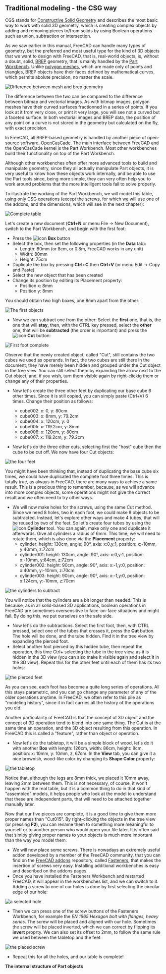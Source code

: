 ## Traditional modeling - the CSG way

CGS stands for [Constructive Solid Geometry](https://en.wikipedia.org/wiki/Constructive_solid_geometry) and describes the most basic way to work with solid 3D geometry, which is creating complex objects by adding and removing pieces to/from solids by using Boolean operations such as union, subtraction or intersection.

As we saw earlier in this manual, FreeCAD can handle many types of geometry, but the preferred and most useful type for the kind of 3D objects that we want to design with FreeCAD, that is, real-world objects, is, without a doubt, solid, [BREP](https://en.wikipedia.org/wiki/Boundary_representation) geometry, that is mainly handled by the [Part Workbench](http://www.freecadweb.org/wiki/index.php?title=Part_Module). Unlike [polygon meshes](https://en.wikipedia.org/wiki/Polygon_mesh), which are made only of points and triangles, BREP objects have their faces defined by mathematical curves, which permits abolute precision, no matter the scale.

![Difference between mesh and brep geometry](http://www.freecadweb.org/wiki/images/1/1a/Mesh_vs_brep.jpg)

The difference between the two can be compared to the difference between bitmap and vectorial images. As with bitmap images, polygon meshes have their curved surfaces fractionned in a series of points. If you look at it from very close, or print it very large, you will see not a curved but a faceted surface. In both vectorial images and BREP data, the position of any point on a curve is not stored in the geometry but calculated on the fly, with exact precision.

In FreeCAD, all BREP-based geometry is handled by another piece of open-source software, [OpenCasCade](https://en.wikipedia.org/wiki/Open_Cascade_Technology). The main interface between FreeCAD and the OpenCasCade kernel is the Part Workbench. Most other workbenches build their functionality on top of the Part Workbench.

Although other workbenches often offer more advanced tools to build and manipulate geometry, since they all actually manipulate Part objects, it is very useful to know how these objects work internally, and be able to use the Part tools since, being more simple, they can very often help you to work around problems that the more intelligent tools fail to solve properly.

To illustrate the working of the Part Workbench, we will model this table, using only CSG operations (except the screws, for which we will use one of the addons, and the dimensions, which will see in the next chapter):

![Complete table](http://www.freecadweb.org/wiki/images/9/99/Exercise_table_complete.jpg)

Let's create a new document (**Ctrl+N** or menu File -> New Document), switch to the Part Workbench, and begin with the first foot:

* Press the ![icon](http://www.freecadweb.org/wiki/images/thumb/a/a5/Part_Box.png/16px-Part_Box.png) **Box** button
* Select the box, then set the following properties (in the **Data** tab):
   * Length: 80mm (or 8cm, or 0.8m, FreeCAD works in any unit)
   * Width: 80mm
   * Height: 75cm
* Duplicate the box by pressing **Ctrl+C** then **Ctrl+V** (or menu Edit -> Copy and Paste)
* Select the new object that has been created
* Change its position by editing its Placement property:
   * Position x: 8mm
   * Position y: 8mm

You should obtain two high boxes, one 8mm apart from the other:

![The first objects](http://www.freecadweb.org/wiki/images/d/d4/Exercise_table_01.jpg)

* Now we can subtract one from the other: Select the **first** one, that is, the one that will **stay**, then, with the CTRL key pressed, select the **other** one, that will be **subtracted** (the order is important) and press the ![icon](http://www.freecadweb.org/wiki/images/thumb/4/4a/Part_Cut.png/16px-Part_Cut.png) **Cut** button:

![First foot complete](http://www.freecadweb.org/wiki/images/0/00/Exercise_table_02.jpg)

Observe that the newly created object, called "Cut", still contains the two cubes we used as operands. In fact, the two cubes are still there in the document, they have merely been hidden and grouped under the Cut object in the tree view. You can still select them by expanding the arrow next to the Cut object, and, if you wish, turn them visible again by right-clickig them or change any of their properties.

* Now let's create the three other feet by duplicating our base cube 6 other times. Since it is still copied, you can simply paste (Ctrl+V) 6 times. Change their position as follows:
   * cube002: x: 0, y: 80cm
   * cube003: x: 8mm, y: 79.2cm
   * cube004: x: 120cm, y: 0
   * cube005: x: 119.2cm, y: 8mm
   * cube006: x: 120cm, y: 80cm
   * cube007: x: 119.2cm, y: 79.2cm

* Now let's do the three other cuts, selecting first the "host" cube then the cube to be cut off. We now have four Cut objects:

![the four feet](http://www.freecadweb.org/wiki/images/4/43/Exercise_table_03.jpg) 

You might have been thinking that, instead of duplicating the base cube six times, we could have duplicated the complete foot three times. This is totally true, as always in FreeCAD, there are many ways to achieve a same result. This is a precious thing to remember, because, as we will advance into more complex objects, some operations might not give the correct result and we often need to try other ways.

* We will now make holes for the screws, using the same Cut method. Since we need 8 holes, two in each foot, we could make 8 objects to be subtracted. Instead, let's explore other ways and make 4 tubes, that will be reused by two of the feet. So let's create four tubes by using the ![icon](http://www.freecadweb.org/wiki/images/thumb/d/d4/Part_Cylinder.png/16px-Part_Cylinder.png) **Cylinder** tool. You can again, make only one and duplicate it afterwards. Give all cylinders a radius of 6mm. This time, we will need to rotate them, which is also done via the **Placement** property:
  * cylinder: height: 130cm, angle: 90°, axis: x:0,y:1, position: x:-10mm, y:40mm, z:72cm
  * cylinder001: height: 130cm, angle: 90°, axis: x:0,y:1, position: x:-10mm, y:84cm, z:72cm
  * cylinder002: height: 90cm, angle: 90°, axis: x:-1,y:0, position: x:40mm, y:-10mm, z:70cm
  * cylinder003: height: 90cm, angle: 90°, axis: x:-1,y:0, position: x:124cm, y:-10mm, z:70cm

![the cylinders to subtract](http://www.freecadweb.org/wiki/images/3/30/Exercise_table_04.jpg)

You will notice that the cylinders are a bit longer than needed. This is because, as in all solid-based 3D applications, boolean operations in FreeCAD are sometimes oversensitive to face-on-face situations and might fail. By doing this, we put ourselves on the safe side.

* Now let's do the subtractions. Select the first foot, then, with CTRL pressed, select one of the tubes that crosses it, press the **Cut** button. The hole will be done, and the tube hidden. Find it in the tree view by expanding the pierced foot.
* Select another foot pierced by this hidden tube, then repeat the operation, this time Ctrl+ selecting the tube in the tree view, as it is hidden in the 3D view (you can also make it visible again and select it in the 3D view). Repeat this for the other feet until each of them has its two holes:

![the pierced feet](http://www.freecadweb.org/wiki/images/5/57/Exercise_table_05.jpg)

As you can see, each foot has become a quite long series of operations. All this stays parametric, and you can go change any parameter of any of the older operations anytime. In FreeCAD, we often refer to this pile as "modeling history", since it in fact carries all the history of the operations you did. 

Another particularity of FreeCAD is that the concept of 3D object and the concept of 3D operation tend to blend into one same thing. The Cut is at the same time an operation, and the 3D object resulting from this operation. In FreeCAD this is called a "feature", rather than object or operation.

* Now let's do the tabletop, it will be a simple block of wood, let's do it with another **Box** with length: 126cm, width: 86cm, height: 8cm, position: x: 10mm, y: 10mm, z, 67cm. In the **View** tab, you can give it a nice brownish, wood-like color by changing its **Shape Color** property:

![the tabletop](http://www.freecadweb.org/wiki/images/f/f2/Exercise_table_06.jpg)

Notice that, although the legs are 8mm thick, we placed it 10mm away, leaving 2mm between them. This is not necessary, of course, it won't happen with the real table, but it is a common thing to do in that kind of "assembled" models, it helps people who look at the model to understand that these are independent parts, that will need to be attached together manually later.

Now that our five pieces are complete, it is a good time to give them more proper names than "Cut015". By right-clicking the objects in the tree view (or pressing **F2**), you can rename them to something more meaningful to yourself or to another person who would open your file later. It is often said that simlpy giving proper names to your objects is much more important than the way you model them.

* We will now place some screws. There is nowadays an extremely useful addon developed by a member of the FreeCAD community, that you can find on the [FreeCAD addons](https://github.com/FreeCAD/FreeCAD-addons) repository, called [Fasteners](https://github.com/shaise/FreeCAD_FastenersWB), that makes the insertion of screws very easy. Installing additional workbenches is easy and described on the addons pages.
* Once you have installed the Fasteners Workbench and restarted FreeCAD, it will appear in the workbenches list, and we can switch to it. Adding a screw to one of our holes is done by first selecting the circular edge of our hole:

![a selected hole](http://www.freecadweb.org/wiki/images/9/99/Exercise_table_07.jpg)

* Then we can press one of the screw buttons of the Fasteners Workbench, for example the *EN 1665 Hexagon bolt with flanges, heavy series*. The screw will be placed and aligned with our hole. Sometimes the screw will be placed inverted, which we can correct by flipping its **invert** proprty. We can also set its offset to 2mm, to follow the same rule we used between the tabletop and the feet:

![the placed screw](http://www.freecadweb.org/wiki/images/5/54/Exercise_table_08.jpg)

* Repeat this for all the holes, and our table is complete!

**The internal structure of Part objects**

